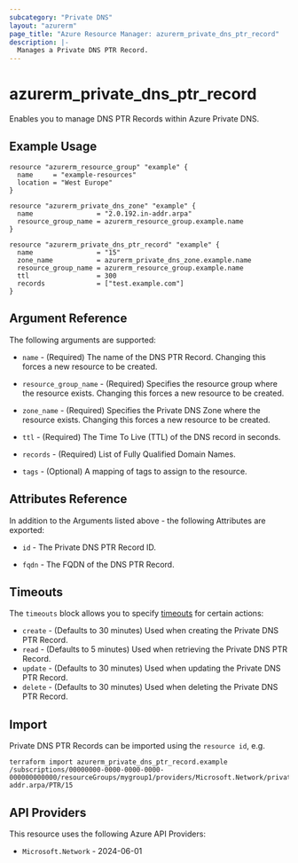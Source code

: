 ```yaml
---
subcategory: "Private DNS"
layout: "azurerm"
page_title: "Azure Resource Manager: azurerm_private_dns_ptr_record"
description: |-
  Manages a Private DNS PTR Record.
---
```


# azurerm_private_dns_ptr_record

Enables you to manage DNS PTR Records within Azure Private DNS.

## Example Usage

```hcl
resource "azurerm_resource_group" "example" {
  name     = "example-resources"
  location = "West Europe"
}

resource "azurerm_private_dns_zone" "example" {
  name                = "2.0.192.in-addr.arpa"
  resource_group_name = azurerm_resource_group.example.name
}

resource "azurerm_private_dns_ptr_record" "example" {
  name                = "15"
  zone_name           = azurerm_private_dns_zone.example.name
  resource_group_name = azurerm_resource_group.example.name
  ttl                 = 300
  records             = ["test.example.com"]
}
```

## Argument Reference

The following arguments are supported:

* `name` - (Required) The name of the DNS PTR Record. Changing this forces a new resource to be created.

* `resource_group_name` - (Required) Specifies the resource group where the resource exists. Changing this forces a new resource to be created.

* `zone_name` - (Required) Specifies the Private DNS Zone where the resource exists. Changing this forces a new resource to be created.

* `ttl` - (Required) The Time To Live (TTL) of the DNS record in seconds.

* `records` - (Required) List of Fully Qualified Domain Names.

* `tags` - (Optional) A mapping of tags to assign to the resource.

## Attributes Reference

In addition to the Arguments listed above - the following Attributes are exported:

* `id` - The Private DNS PTR Record ID.

* `fqdn` - The FQDN of the DNS PTR Record.

## Timeouts

The `timeouts` block allows you to specify [timeouts](https://www.terraform.io/language/resources/syntax#operation-timeouts) for certain actions:

* `create` - (Defaults to 30 minutes) Used when creating the Private DNS PTR Record.
* `read` - (Defaults to 5 minutes) Used when retrieving the Private DNS PTR Record.
* `update` - (Defaults to 30 minutes) Used when updating the Private DNS PTR Record.
* `delete` - (Defaults to 30 minutes) Used when deleting the Private DNS PTR Record.

## Import

Private DNS PTR Records can be imported using the `resource id`, e.g.

```shell
terraform import azurerm_private_dns_ptr_record.example /subscriptions/00000000-0000-0000-0000-000000000000/resourceGroups/mygroup1/providers/Microsoft.Network/privateDnsZones/2.0.192.in-addr.arpa/PTR/15
```

## API Providers
<!-- This section is generated, changes will be overwritten -->
This resource uses the following Azure API Providers:

* `Microsoft.Network` - 2024-06-01
